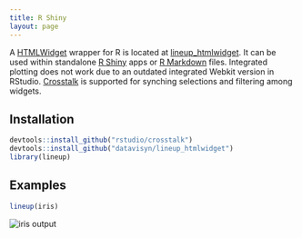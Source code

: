 ```yaml
---
title: R Shiny
layout: page
---
```



A [HTMLWidget](http://www.htmlwidgets.org/) wrapper for R is located at [lineup_htmlwidget](https://github.com/datavisyn/lineup_htmlwidget). 
It can be used within standalone [R Shiny](https://shiny.rstudio.com/) apps or [R Markdown](http://rmarkdown.rstudio.com/) files. Integrated plotting does not work due to an outdated integrated Webkit version in RStudio.
[Crosstalk](https://rstudio.github.io/crosstalk/) is supported for synching selections and filtering among widgets. 

Installation
------------

```R
devtools::install_github("rstudio/crosstalk")
devtools::install_github("datavisyn/lineup_htmlwidget")
library(lineup)
```

Examples
--------

```R
lineup(iris)
```

![iris output](https://user-images.githubusercontent.com/4129778/34919941-fec50232-f96a-11e7-95be-9eefb213e3d6.png)


